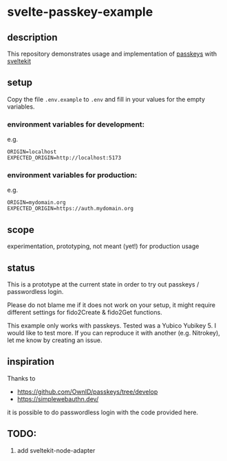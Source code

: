# svelte-passkey-example

## description

This repository demonstrates usage and implementation of [passkeys](https://passkeys.dev/) with [sveltekit](DEVELOP.md)

## setup

Copy the file `.env.example` to `.env` and fill in your values for the empty variables.

### environment variables for development:

e.g.
```.env
ORIGIN=localhost
EXPECTED_ORIGIN=http://localhost:5173
```

### environment variables for production:

e.g.
```.env
ORIGIN=mydomain.org
EXPECTED_ORIGIN=https://auth.mydomain.org
```

## scope

experimentation, prototyping, not meant (yet!) for production usage

## status

This is a prototype at the current state in order to try out passkeys / passwordless login.

Please do not blame me if it does not work on your setup, it might require different settings for fido2Create & fido2Get functions.

This example only works with passkeys. Tested was a Yubico Yubikey 5.
I would like to test more. If you can reproduce it with another (e.g. Nitrokey), let me know by creating an issue.

## inspiration

Thanks to

- https://github.com/OwnID/passkeys/tree/develop
- https://simplewebauthn.dev/

it is possible to do passwordless login with the code provided here.

## TODO:

1. add sveltekit-node-adapter

